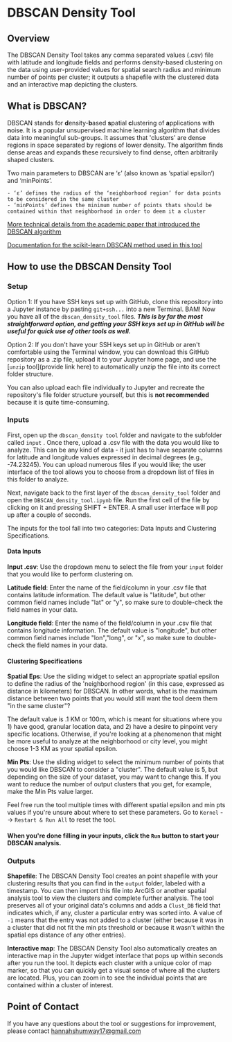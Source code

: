 # DBSCAN Density Tool

## Overview

The DBSCAN Density Tool takes any comma separated values (.csv) file with latitude and longitude fields and performs density-based clustering on the data using user-provided values for spatial search radius and minimum number of points per cluster; it outputs a shapefile with the clustered data and an interactive map depicting the clusters.

## What is DBSCAN?

DBSCAN stands for **d**ensity-**b**ased **s**patial **c**lustering of **a**pplications with **n**oise. It is a popular unsupervised machine learning algorithm that divides data into meaningful sub-groups. It assumes that 'clusters' are dense regions in space separated by regions of lower density. The algorithm finds dense areas and expands these recursively to find dense, often
arbitrarily shaped clusters.

Two main parameters to DBSCAN are ‘ε’ (also known as ‘spatial epsilon‘) and ‘minPoints’. 

    - ‘ε’ defines the radius of the ‘neighborhood region’ for data points to be considered in the same cluster
    - ‘minPoints’ defines the minimum number of points thats should be contained within that neighborhood in order to deem it a cluster

[More technical details from the academic paper that introduced the DBSCAN algorithm](https://www.aaai.org/Papers/KDD/1996/KDD96-037.pdf)

[Documentation for the scikit-learn DBSCAN method used in this tool](https://scikit-learn.org/stable/modules/generated/sklearn.cluster.DBSCAN.html)


## How to use the DBSCAN Density Tool

### Setup

Option 1: If you have SSH keys set up with GitHub, clone this repository into a Jupyter instance by pasting ```git+ssh...``` into a new Terminal. BAM! Now you have all of the ```dbscan_density_tool``` files. ***This is by far the most straightforward option, and getting your SSH keys set up in GitHub will be useful for quick use of other tools as well.***

Option 2: If you don't have your SSH keys set up in GitHub or aren't comfortable using the Terminal window, you can download this GitHub repository as a .zip file, upload it to your Jupyter home page, and use the [```unzip``` tool](provide link here) to automatically unzip the file into its correct folder structure. 

You can also upload each file individually to Jupyter and recreate the repository's file folder structure yourself, but this is **not recommended** because it is quite time-consuming.

### Inputs

First, open up the ```dbscan_density tool``` folder and navigate to the subfolder called ```input``` . Once there, upload a .csv file with the data you would like to analyze. This can be any kind of data - it just has to have separate columns for latitude and longitude values expressed in decimal degrees (e.g., -74.23245). You can upload numerous files if you would like; the user interface of the tool allows you to choose from a dropdown list of files in this folder to analyze.

Next, navigate back to the first layer of the ```dbscan_density_tool``` folder and open the ```DBSCAN_density_tool.ipynb``` file. Run the first cell of the file by clicking on it and pressing SHIFT + ENTER. A small user interface will pop up after a couple of seconds.

The inputs for the tool fall into two categories: Data Inputs and Clustering Specifications.

#### Data Inputs

**Input .csv**: Use the dropdown menu to select the file from your ```input``` folder that you would like to perform clustering on.

**Latitude field**: Enter the name of the field/column in your .csv file that contains latitude information. The default value is "latitude", but other common field names include "lat" or "y", so make sure to double-check the field names in your data.

**Longitude field**: Enter the name of the field/column in your .csv file that contains longitude information. The default value is "longitude", but other common field names include "lon","long", or "x", so make sure to double-check the field names in your data.

#### Clustering Specifications

**Spatial Eps**: Use the sliding widget to select an appropriate spatial epsilon to define the radius of the 'neighborhood region' (in this case, expressed as distance in kilometers) for DBSCAN. In other words, what is the maximum distance between two points that you would still want the tool deem them "in the same cluster"? 

The default value is .1 KM or 100m, which is meant for situations where you 1) have good, granular location data, and 2) have a desire to pinpoint very specific locations. Otherwise, if you're looking at a phenomenon that might be more useful to analyze at the neighborhood or city level, you might choose 1-3 KM as your spatial epsilon. 

**Min Pts**: Use the sliding widget to select the minimum number of points that you would like DBSCAN to consider a "cluster". The default value is 5, but depending on the size of your dataset, you may want to change this. If you want to reduce the number of output clusters that you get, for example, make the Min Pts value larger.

Feel free run the tool multiple times with different spatial epsilon and min pts values if you're unsure about where to set these parameters. Go to ```Kernel``` --> ```Restart & Run All``` to reset the tool.

#### When you're done filling in your inputs, click the ```Run``` button to start your DBSCAN analysis.

### Outputs

**Shapefile**: The DBSCAN Density Tool creates an point shapefile with your clustering results that you can find in the ```output``` folder, labeled with a timestamp. You can then import this file into ArcGIS or another spatial analysis tool to view the clusters and complete further analysis. The tool preserves all of your original data's columns and adds a ```Clust_DB``` field that indicates which, if any, cluster a particular entry was sorted into. A value of ```-1``` means that the entry was not added to a cluster (either because it was in a cluster that did not fit the min pts threshold or because it wasn't within the spatial eps distance of any other entries). 

**Interactive map**: The DBSCAN Density Tool also automatically creates an interactive map in the Jupyter widget interface that pops up within seconds after you run the tool. It depicts each cluster with a unique color of map marker, so that you can quickly get a visual sense of where all the clusters are located. Plus, you can zoom in to see the individual points that are contained within a cluster of interest.

## Point of Contact

If you have any questions about the tool or suggestions for improvement, please contact [hannahshumway17@gmail.com](hannahshumway17@gmail.com)
